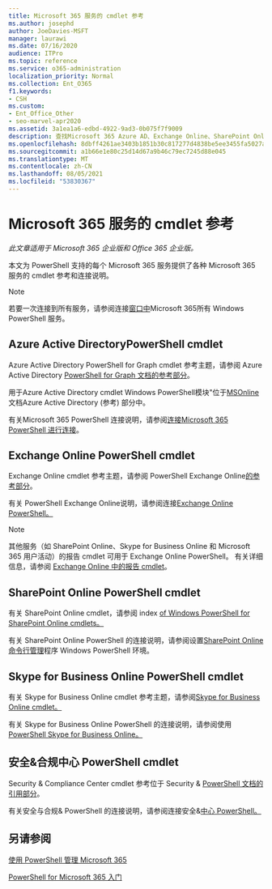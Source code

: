 ```yaml
---
title: Microsoft 365 服务的 cmdlet 参考
ms.author: josephd
author: JoeDavies-MSFT
manager: laurawi
ms.date: 07/16/2020
audience: ITPro
ms.topic: reference
ms.service: o365-administration
localization_priority: Normal
ms.collection: Ent_O365
f1.keywords:
- CSH
ms.custom:
- Ent_Office_Other
- seo-marvel-apr2020
ms.assetid: 3a1ea1a6-edbd-4922-9ad3-0b075f7f9009
description: 查找Microsoft 365 Azure AD、Exchange Online、SharePoint Online、Skype for Business Online 和安全与合规的 PowerShell cmdlet &引用。
ms.openlocfilehash: 8dbff4261ae3403b1851b30c817277d4838be5ee3455fa5027a070e80ace229e
ms.sourcegitcommit: a1b66e1e80c25d14d67a9b46c79ec7245d88e045
ms.translationtype: MT
ms.contentlocale: zh-CN
ms.lasthandoff: 08/05/2021
ms.locfileid: "53830367"
---
```

# <a name="cmdlet-references-for-microsoft-365-services"></a>Microsoft 365 服务的 cmdlet 参考

*此文章适用于 Microsoft 365 企业版和 Office 365 企业版。* 

本文为 PowerShell 支持的每个 Microsoft 365 服务提供了各种 Microsoft 365 服务的 cmdlet 参考和连接说明。

> [!NOTE]
> 若要一次连接到所有服务，请参阅连接[窗口中](connect-to-all-microsoft-365-services-in-a-single-windows-powershell-window.md)Microsoft 365所有 Windows PowerShell 服务。

## <a name="azure-active-directory-powershell-cmdlets"></a>Azure Active DirectoryPowerShell cmdlet

Azure Active Directory PowerShell for Graph cmdlet 参考主题，请参阅 Azure Active Directory [PowerShell for Graph 文档的参考部分](/powershell/azure/active-directory/install-adv2)。

用于Azure Active Directory cmdlet Windows PowerShell模块"位于[MSOnline](/powershell/azure/active-directory/overview)文档Azure Active Directory (参考) 部分中。

有关Microsoft 365 PowerShell 连接说明，请参阅[连接Microsoft 365 PowerShell 进行连接](connect-to-microsoft-365-powershell.md)。

## <a name="exchange-online-powershell-cmdlets"></a>Exchange Online PowerShell cmdlet

Exchange Online cmdlet 参考主题，请参阅 PowerShell Exchange Online[的参考部分](/powershell/exchange/exchange-online-powershell)。

有关 PowerShell Exchange Online说明，请参阅连接[Exchange Online PowerShell。](/powershell/exchange/connect-to-exchange-online-powershell)

> [!NOTE]
> 其他服务（如 SharePoint Online、Skype for Business Online 和 Microsoft 365 用户活动）的报告 cmdlet 可用于 Exchange Online PowerShell。 有关详细信息，请参阅 [Exchange Online 中的报告 cmdlet](/powershell/exchange/exchange-online-powershell)。

## <a name="sharepoint-online-powershell-cmdlets"></a>SharePoint Online PowerShell cmdlet

有关 SharePoint Online cmdlet，请参阅 index [of Windows PowerShell for SharePoint Online cmdlets。](/powershell/module/sharepoint-online/)

有关 SharePoint Online PowerShell 的连接说明，请参阅设置[SharePoint Online 命令行管理](/powershell/sharepoint/sharepoint-online/connect-sharepoint-online)程序 Windows PowerShell 环境。

## <a name="skype-for-business-online-powershell-cmdlets"></a>Skype for Business Online PowerShell cmdlet

有关 Skype for Business Online cmdlet 参考主题，请参阅[Skype for Business Online cmdlet。](/previous-versions//mt228132(v=technet.10))

有关 Skype for Business Online PowerShell 的连接说明，请参阅使用[PowerShell Skype for Business Online。](manage-skype-for-business-online-with-microsoft-365-powershell.md)

## <a name="security--compliance-center-powershell-cmdlets"></a>安全&合规中心 PowerShell cmdlet

Security & Compliance Center cmdlet 参考位于 Security & [PowerShell 文档的引用部分](/powershell/exchange/scc-powershell)。

有关安全与合规& PowerShell 的连接说明，请参阅连接安全&[中心 PowerShell。](/powershell/exchange/connect-to-scc-powershell)

## <a name="see-also"></a>另请参阅

[使用 PowerShell 管理 Microsoft 365](manage-microsoft-365-with-microsoft-365-powershell.md)

[PowerShell for Microsoft 365 入门](getting-started-with-microsoft-365-powershell.md)